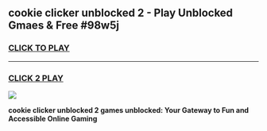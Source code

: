 
## cookie clicker unblocked 2 - Play Unblocked Gmaes & Free #98w5j
<h3>
<a href="https://news.freeplayer.one?title=cookie_clicker_unblocked_2&ref=24F">CLICK TO PLAY</a></h3>
<hr>

<h3>
<a href="https://news.freeplayer.one?title=cookie_clicker_unblocked_2&ref=24F">CLICK 2 PLAY</a>
  
</h3>

<a href="https://news.freeplayer.one?title=cookie_clicker_unblocked_2&ref=24F/"><img src="https://clearcache.store/games.png"></a>


**cookie clicker unblocked 2 games unblocked: Your Gateway to Fun and Accessible Online Gaming**
